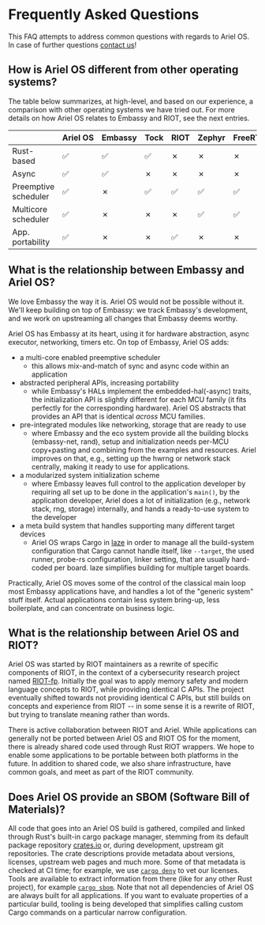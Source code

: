 # Frequently Asked Questions

This FAQ attempts to address common questions with regards to Ariel OS. In case of further questions [contact us](https://matrix.to/#/#ariel-os:matrix.org)!

## How is Ariel OS different from other operating systems?

The table below summarizes, at high-level, and based on our experience, a comparison with other operating systems we have tried out. For more details on how Ariel OS relates to Embassy and RIOT, see the next entries.

|                      | Ariel OS           | Embassy            | Tock               | RIOT               | Zephyr             | FreeRTOS           |
| -------------------- | ------------------ | ------------------ | ------------------ | ------------------ | ------------------ | ------------------ |
| Rust-based           | :white_check_mark: | :white_check_mark: | :white_check_mark: | &cross;            | &cross;            | &cross;            |
| Async                | :white_check_mark: | :white_check_mark: | &cross;            | &cross;            | &cross;            | &cross;            |
| Preemptive scheduler | :white_check_mark: | &cross;            | :white_check_mark: | :white_check_mark: | :white_check_mark: | :white_check_mark: |
| Multicore scheduler  | :white_check_mark: | &cross;            | &cross;            | &cross;            | :white_check_mark: | :white_check_mark: |
| App. portability     | :white_check_mark: | &cross;            | &cross;            | :white_check_mark: | &cross;            | &cross;            |


## What is the relationship between Embassy and Ariel OS?

We love Embassy the way it is. Ariel OS would not be possible without it. We'll keep building on top of Embassy: we track Embassy's development, and we work on upstreaming all changes that Embassy deems worthy.

Ariel OS has Embassy at its heart, using it for hardware abstraction, async executor, networking, timers etc. On top of Embassy, Ariel OS adds:

- a multi-core enabled preemptive scheduler
  - this allows mix-and-match of sync and async code within an application
- abstracted peripheral APIs, increasing portability
  - while Embassy's HALs implement the embedded-hal(-async) traits, the initialization API is slightly different for each MCU family (it fits perfectly for the corresponding hardware). Ariel OS abstracts that provides an API that is identical *across* MCU families.
- pre-integrated modules like networking, storage that are ready to use
  - where Embassy and the eco system provide all the building blocks (embassy-net, rand), setup and initialization needs per-MCU copy+pasting and combining from the examples and resources. Ariel improves on that, e.g., setting up the hwrng or network stack centrally, making it ready to use for applications.
- a modularized system initialization scheme
  - where Embassy leaves full control to the application developer by requiring all set up to be done in the application's `main()`, by the application developer, Ariel does a lot of initialization (e.g., network stack, rng, storage) internally, and hands a ready-to-use system to the developer
- a meta build system that handles supporting many different target devices
  - Ariel OS wraps Cargo in [laze](https://laze-build.org) in order to manage all the build-system configuration that Cargo cannot handle itself, like `--target`, the used runner, probe-rs configuration, linker setting, that are usually hard-coded per board. laze simplifies building for multiple target boards.

Practically, Ariel OS moves some of the control of the classical main loop most Embassy applications have, and handles a lot of the "generic system" stuff itself. Actual applications contain less system bring-up, less boilerplate, and can concentrate on business logic.

## What is the relationship between Ariel OS and RIOT?

Ariel OS was started by RIOT maintainers as a rewrite of specific components of RIOT, in the context of a cybersecurity research project named [RIOT-fp](https://future-proof-iot.github.io/RIOT-fp/about). Initially the goal was to apply memory safety and modern language concepts to RIOT, while providing  identical C APIs. The project eventually shifted towards not providing identical C APIs, but still builds on concepts and experience from RIOT -- in some sense it is a rewrite of RIOT, but trying to translate meaning rather than words.

There is active collaboration between RIOT and Ariel. While applications can generally not be ported between Ariel OS and RIOT OS for the moment, there is already shared code used through Rust RIOT wrappers. We hope to enable some applications to be portable between both platforms in the future. In addition to shared code, we also share infrastructure, have common goals, and meet as part of the RIOT community.


## Does Ariel OS provide an SBOM (Software Bill of Materials)?

All code that goes into an Ariel OS build is gathered, compiled and linked through Rust's built-in cargo package manager, stemming from its default package repository [crates.io](https://crates.io/) or, during development, upstream git repositories. The crate descriptions provide metadata about versions, licenses, upstream web pages and much more. Some of that metadata is checked at CI time; for example, we use [`cargo deny`](https://docs.rs/cargo-deny/latest/cargo_deny/) to vet our licenses. Tools are available to extract information from there (like for any other Rust project), for example [`cargo sbom`](https://crates.io/crates/cargo-sbom).
Note that not all dependencies of Ariel OS are always built for all applications. If you want to evaluate properties of a particular build, tooling is being developed that simplifies calling custom Cargo commands on a particular narrow configuration.
